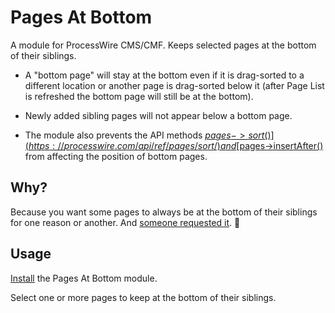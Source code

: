 # Pages At Bottom

A module for ProcessWire CMS/CMF. Keeps selected pages at the bottom of their siblings.

* A "bottom page" will stay at the bottom even if it is drag-sorted to a different location or another page is drag-sorted below it (after Page List is refreshed the bottom page will still be at the bottom).

* Newly added sibling pages will not appear below a bottom page.

* The module also prevents the API methods [$pages->sort()](https://processwire.com/api/ref/pages/sort/) and [$pages->insertAfter()](https://processwire.com/api/ref/pages/insert-after/) from affecting the position of bottom pages.

## Why?

Because you want some pages to always be at the bottom of their siblings for one reason or another. And [someone requested it](https://processwire.com/talk/topic/20504-make-page-stick-to-the-bottom-of-the-page-tree/). :slightly_smiling_face:

## Usage

[Install](http://modules.processwire.com/install-uninstall/) the Pages At Bottom module.

Select one or more pages to keep at the bottom of their siblings.
